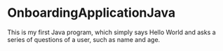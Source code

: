 # OnboardingApplicationJava
This is my first Java program, which simply says Hello World and asks a series of questions of a user, such as name and age.
